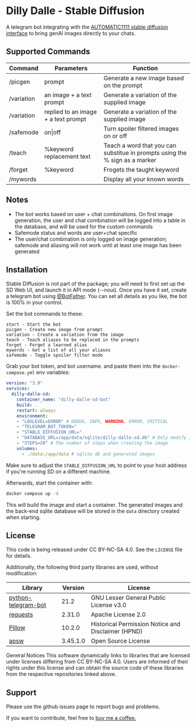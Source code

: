 
# Dilly Dalle - Stable Diffusion

A telegram bot integrating with the [AUTOMATIC1111 stable diffusion interface](https://github.com/AUTOMATIC1111/stable-diffusion-webui) to bring genAI images directly to your chats.

## Supported Commands
|Command|Parameters|Function|
|--|--|--|
|/picgen|prompt|Generate a new image based on the prompt|
|/variation|an image + a text prompt|Generate a variation of the supplied image|
|/variation|replied to an image + a text prompt | Generate a variation of the supplied image|
|/safemode|on\|off|Turn spoiler filtered images on or off|
|/teach|%keyword replacement text|Teach a word that you can substitue in prompts using the % sign as a marker|
|/forget|%keyword|Frogets the taught keyword|
|/mywords||Display all your known words|

## Notes
* The bot works based on user + chat combinations. On first image generation, the user and chat combination will be logged into a table in the database, and will be used for the custom commands
* Safemode status and words are user+chat specific
* The user/chat combination is only logged on image generation; safemode and aliasing will not work until at least one image has been generated

## Installation
Stable Diffusion is not part of the package; you will need to first set up the SD Web UI, and launch it in API mode (--noui).
Once you have it set, create a telegram bot using [@BotFather](https://telegram.me/BotFather). You can set all details as you like, the bot is 100% in your control.

Set the bot commands to these:
```
start - Start the bot
picgen - Create new image from prompt
variation - Create a variation from the image
teach - Teach aliases to be replaced in the prompts
forget - Forget a learned alias
mywords - Get a list of all your aliases
safemode - Toggle spoiler filter mode
```

Grab your bot token, and bot username. and paste them into the `docker-compose.yml` env variables:

```yaml
version: "3.9"
services:
  dilly-dalle-sd:
    container_name: "dilly-dalle-sd-bot"
    build: .
    restart: always
    environment:
    - "LOGLEVEL=ERROR" # DEBUG, INFO, WARNING, ERROR, CRITICAL
    - "TELEGRAM_BOT_TOKEN="
    - "STABLE_DIFFUSION_URL="
    - "DATABASE_URL=/app/data/sqlite/dilly-dalle-sd.db" # Only modify if you want different volume mappings. If you change the filename update entrypoint.sh
    - "STEPS=20" # The number of steps when creating the image
    volumes:
      - ./data:/app/data # sqlite db and generated images
```

Make sure to adjust the `STABLE_DIFFUSION_URL` to point to your host address if you're running SD on a different machine.

Afterwards, start the container with:
```bash
docker compose up -d
```

This will build the image and start a container.
The generated images and the back-end sqlite database will be stored in the `data` directory created when starting.


## License
This code is being released under CC BY-NC-SA 4.0. 
See the `LICENSE` file for details.

Additionally, the following third party libraries are used, without modification:

|Library|Version|License|
|--|--|--|
|[python-telegram-bot](https://github.com/python-telegram-bot/python-telegram-bot) |21.2|GNU Lesser General Public License v3.0|
|[requests](https://github.com/psf/requests)|2.31.0|Apache License 2.0|
|[Pillow](https://github.com/python-pillow/Pillow/tree/main)|10.2.0|Historical Permission Notice and Disclaimer (HPND)|
|[apsw](https://github.com/rogerbinns/apsw/tree/master)|3.45.1.0|Open Source License|


General Notices
This software dynamically links to libraries that are licensed under licenses differing from CC BY-NC-SA 4.0. Users are informed of their rights under this license and can obtain the source code of these libraries from the respective repositories linked above.

## Support
Please use the github issues page to report bugs and problems.

If you want to contribute, feel free to [buy me a coffee.](https://paypal.me/mevalter/)
